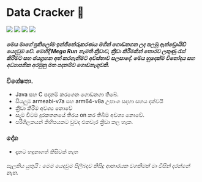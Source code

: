 

# Data Cracker :money_mouth_face:

![](https://img.shields.io/badge/Platform-Android-bblue?style=flat-square) ![](https://img.shields.io/badge/Version-1.2.12-blue?style=flat-square)
![](https://img.shields.io/badge/Build-stable-red?style=flat-square)
<a href="https://opensource.org/licenses/MIT">![](https://img.shields.io/badge/Licenses-Public_Domain-yellow?style=flat-square)</a>


#####  මෙය මාගේ ප්‍රතිලෝම ඉන්ජිනේරුකරණය මගින් ගොඩනගන ලද පලමු ඇන්ඩ්‍රොයිඩ් යෙදවුම වේ. මෙහිදී Mega Run නැමති ක්‍රීඩාව, ක්‍රීඩා කිරීමකින් තොරව ලකුණු රැස් කිරීමට සහ ජයග්‍රහන අත් කරගැනීමට අවස්තාව සලසාදේ. මෙය හුදෙක්ම විනෝදය සහ අධ්‍යාපනික අරමුනු මත පදනම්ව ගොඩනැගූවකි.

### විශේෂතා. 
- Java සහ C පදනම් කරගෙන ගොඩනගා තිබේ.
- සියලුම armeabi-v7a සහ arm64-v8a උපාංග සදහා සහය දක්වයි
- ක්‍රීඩා කිරීම අවශ්‍ය නොවේ
- සෑම විටම දුරකතනයේ තිරය on කර තිබීම අවශ්‍ය නොවේ.
- පරිශීලකයන් කිහිපයකට වුවද එකවැර ක්‍රීඩා කල හැක. 

### දෝශ
- දැනට හදුනාගත් කිසිවක් නැත

###### සැලකිය යුතුයි : මෙම යෙදවුම පිලිබදව කිසිදු ආකාරයක වගකීමක් මා විසින් දරන්නේ නැත.
 